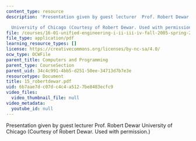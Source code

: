 ```yaml
---
content_type: resource
description: 'Presentation given by guest lecturer  Prof. Robert Dewar

  University of Chicago (Courtesy of Robert Dewar. Used with permission.)'
file: /courses/16-01-unified-engineering-i-ii-iii-iv-fall-2005-spring-2006/6b7aae7dc07dc4c4a5127be8483ecfc9_15_robertdewar.pdf
file_type: application/pdf
learning_resource_types: []
license: https://creativecommons.org/licenses/by-nc-sa/4.0/
ocw_type: OCWFile
parent_title: Computers and Programming
parent_type: CourseSection
parent_uid: 34c4c991-4bb5-d251-50ee-34713d7b7e3e
resourcetype: Document
title: 15_robertdewar.pdf
uid: 6b7aae7d-c07d-c4c4-a512-7be8483ecfc9
video_files:
  video_thumbnail_file: null
video_metadata:
  youtube_id: null
---
```

Presentation given by guest lecturer  Prof. Robert Dewar
University of Chicago (Courtesy of Robert Dewar. Used with permission.)
